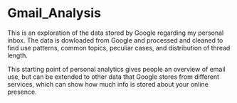 # Gmail_Analysis

This is an exploration of the data stored by Google regarding my personal inbox. The data is dowloaded from Google and processed and cleaned to find use patterns, common topics, peculiar cases, and distribution of thread length.

This starting point of personal analytics gives people an overview of email use, but can be extended to other data that Google stores from different services, which can show how much info is stored about your online presence.
